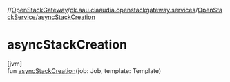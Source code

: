 //[OpenStackGateway](../../../index.md)/[dk.aau.claaudia.openstackgateway.services](../index.md)/[OpenStackService](index.md)/[asyncStackCreation](async-stack-creation.md)

# asyncStackCreation

[jvm]\
fun [asyncStackCreation](async-stack-creation.md)(job: Job, template: Template)
